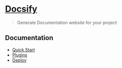 # [Docsify](https://docsify.js.org/#/)
> Generate Documentation website for your project

## Documentation
- [Quick Start](https://docsify.js.org/#/quickstart)
- [Plugins](https://docsify.js.org/#/plugins)
- [Deploy](https://docsify.js.org/#/deploy)
